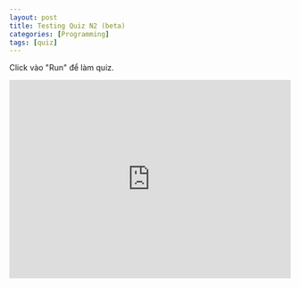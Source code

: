 ```yaml
---
layout: post
title: Testing Quiz N2 (beta)
categories: [Programming]
tags: [quiz]
---
```

Click vào "Run" để làm quiz.
<p><iframe src="https://trinket.io/embed/python3/48201265a2?outputOnly=true&runOption=run" width="100%" height="356" frameborder="0" marginwidth="0" marginheight="0" allowfullscreen></iframe></p>